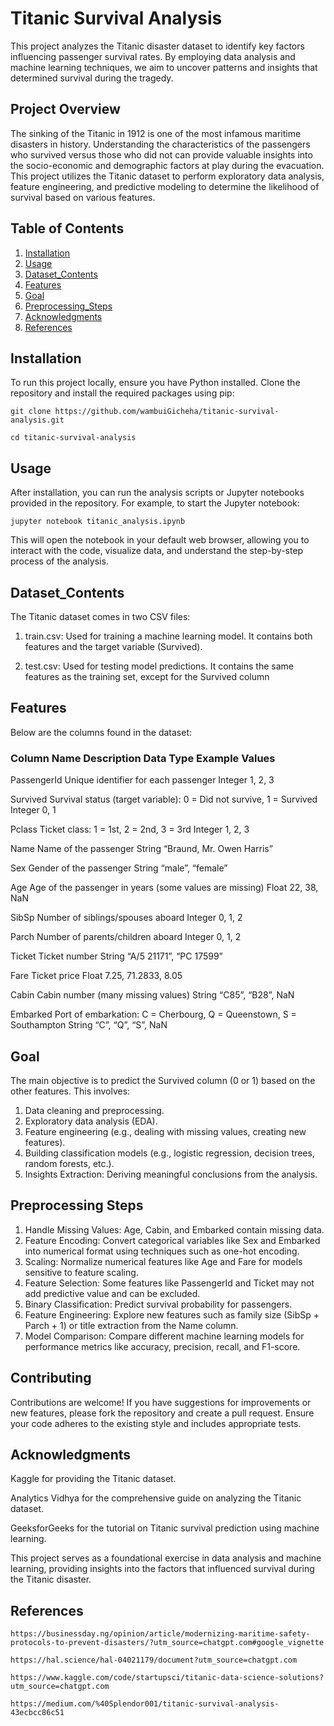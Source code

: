 # Titanic Survival Analysis

This project analyzes the Titanic disaster dataset to identify key factors influencing passenger survival rates. By employing data analysis and machine learning techniques, we aim to uncover patterns and insights that determined survival during the tragedy.

## Project Overview

The sinking of the Titanic in 1912 is one of the most infamous maritime disasters in history. Understanding the characteristics of the passengers who survived versus those who did not can provide valuable insights into the socio-economic and demographic factors at play during the evacuation. This project utilizes the Titanic dataset to perform exploratory data analysis, feature engineering, and predictive modeling to determine the likelihood of survival based on various features.

## Table of Contents
1. [Installation](#Installation)
2. [Usage](#Usage)
3. [Dataset_Contents](#Dataset_Contents)
4. [Features](#Features)
5. [Goal](#Goal)
6. [Preprocessing_Steps](#Preprocessing_Steps)
7. [Acknowledgments](#Acknowledgments)
8. [References](#References)

## Installation
To run this project locally, ensure you have Python installed. Clone the repository and install the required packages using pip:

 	git clone https://github.com/wambuiGicheha/titanic-survival-analysis.git

	cd titanic-survival-analysis



## Usage
After installation, you can run the analysis scripts or Jupyter notebooks provided in the repository. For example, to start the Jupyter notebook:


	jupyter notebook titanic_analysis.ipynb

This will open the notebook in your default web browser, allowing you to interact with the code, visualize data, and understand the step-by-step process of the analysis.

## Dataset_Contents

The Titanic dataset comes in two CSV files:

1.	train.csv: Used for training a machine learning model. It contains both features and the target variable (Survived).

2.	test.csv: Used for testing model predictions. It contains the same features as the training set, except for the Survived column

## Features

Below are the columns found in the dataset:

### Column Name	Description	Data Type Example Values

PassengerId	Unique identifier for each passenger	Integer	1, 2, 3

Survived	Survival status (target variable): 0 = Did not survive, 1 = Survived	Integer	0, 1

Pclass	Ticket class: 1 = 1st, 2 = 2nd, 3 = 3rd	Integer	1, 2, 3

Name	Name of the passenger	String	“Braund, Mr. Owen Harris”

Sex	Gender of the passenger	String	“male”, “female”

Age	Age of the passenger in years (some values are missing)	Float	22, 38, NaN

SibSp	Number of siblings/spouses aboard	Integer	0, 1, 2

Parch	Number of parents/children aboard	Integer	0, 1, 2

Ticket	Ticket number	String	“A/5 21171”, “PC 17599”

Fare	Ticket price	Float	7.25, 71.2833, 8.05

Cabin	Cabin number (many missing values)	String	“C85”, “B28”, NaN

Embarked	Port of embarkation: C = Cherbourg, Q = Queenstown, S = Southampton	String	“C”, “Q”, “S”, NaN


## Goal

The main objective is to predict the Survived column (0 or 1) based on the other features. This involves:

1.	Data cleaning and preprocessing. 
2.	Exploratory data analysis (EDA).
3.	Feature engineering (e.g., dealing with missing values, creating new features).
4.	Building classification models (e.g., logistic regression, decision trees, random forests, etc.).
5. Insights Extraction: Deriving meaningful conclusions from the analysis.

## Preprocessing Steps

1.	Handle Missing Values: Age, Cabin, and Embarked contain missing data.
2.	Feature Encoding: Convert categorical variables like Sex and Embarked into numerical format using techniques such as one-hot encoding.
3.	Scaling: Normalize numerical features like Age and Fare for models sensitive to feature scaling.
4.	Feature Selection: Some features like PassengerId and Ticket may not add predictive value and can be excluded.
5. 	Binary Classification: Predict survival probability for passengers.
6. 	Feature Engineering: Explore new features such as family size (SibSp + Parch + 1) or title extraction from the Name column.
7. 	Model Comparison: Compare different machine learning models for performance metrics like accuracy, precision, recall, and F1-score.

## Contributing

Contributions are welcome! If you have suggestions for improvements or new features, please fork the repository and create a pull request. Ensure your code adheres to the existing style and includes appropriate tests.

## Acknowledgments
Kaggle for providing the Titanic dataset.

Analytics Vidhya for the comprehensive guide on analyzing the Titanic dataset.

GeeksforGeeks for the tutorial on Titanic survival prediction using machine learning.

This project serves as a foundational exercise in data analysis and machine learning, providing insights into the factors that influenced survival during the Titanic disaster.

## References

	https://businessday.ng/opinion/article/modernizing-maritime-safety-protocols-to-prevent-disasters/?utm_source=chatgpt.com#google_vignette

	https://hal.science/hal-04021179/document?utm_source=chatgpt.com

	https://www.kaggle.com/code/startupsci/titanic-data-science-solutions?utm_source=chatgpt.com

	https://medium.com/%40Splendor001/titanic-survival-analysis-43ecbcc86c51

